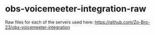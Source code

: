 # obs-voicemeeter-integration-raw
Raw files for each of the servers used here: https://github.com/Zo-Bro-23/obs-voicemeeter-integration
